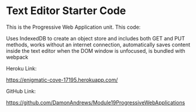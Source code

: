 # Text Editor Starter Code

This is the Progressive Web Application unit. This code:

Uses IndexedDB to create an object store and includes both GET and PUT methods, works without an internet connection, automatically saves content inside the text editor when the DOM window is unfocused, is bundled with webpack

Heroku Link:

https://enigmatic-cove-17195.herokuapp.com/

GitHub Link:

https://github.com/DamonAndrews/Module19ProgressiveWebApplications